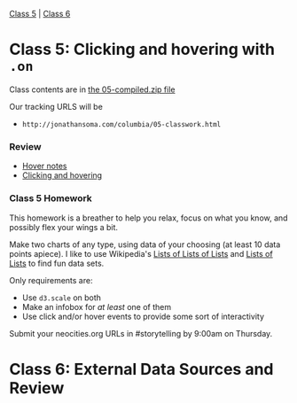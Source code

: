 [Class 5](#class5) | [Class 6](#class6)

<a id='class5'></a>

# Class 5: Clicking and hovering with `.on`

Class contents are in [the 05-compiled.zip file](https://github.com/jsoma/storytelling-2015/raw/master/class-05-06/05-compiled.zip)

Our tracking URLS will be 

* `http://jonathansoma.com/columbia/05-classwork.html`

<a id="review"></a>

### Review

* [Hover notes](http://jonathansoma.com/tutorials/d3/hover-notes/)
* [Clicking and hovering](http://jonathansoma.com/tutorials/d3/clicking-and-hovering/)

<a id="homework-5"></a>

### Class 5 Homework

This homework is a breather to help you relax, focus on what you know, and possibly flex your wings a bit.

Make two charts of any type, using data of your choosing (at least 10 data points apiece). I like to use Wikipedia's [Lists of Lists of Lists](https://en.wikipedia.org/wiki/List_of_lists_of_lists) and [Lists of Lists](https://en.wikipedia.org/wiki/Category:Lists_of_lists) to find fun data sets.

Only requirements are:

* Use `d3.scale` on both
* Make an infobox for *at least* one of them
* Use click and/or hover events to provide some sort of interactivity

Submit your neocities.org URLs in #storytelling by 9:00am on Thursday.

<a id='class6'></a>

# Class 6: External Data Sources and Review


